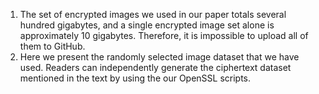 1. The set of encrypted images we used in our paper totals several hundred gigabytes, and a single encrypted image set alone is approximately 10 gigabytes.  Therefore, it is impossible to upload all of them to GitHub.
2. Here we present the randomly selected image dataset that we have used.  Readers can independently generate the ciphertext dataset mentioned in the text by using the our OpenSSL scripts.  

